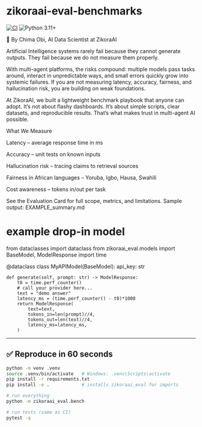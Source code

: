 # zikoraai-eval-benchmarks

[![CI](https://github.com/chimaobim1/zikoraai-eval-benchmarks/actions/workflows/ci.yml/badge.svg)](https://github.com/chimaobim1/zikoraai-eval-benchmarks/actions)
![Python 3.11+](https://img.shields.io/badge/python-3.11%2B-blue.svg)

📌 By Chima Obi, AI Data Scientist at ZikoraAI  

Artificial Intelligence systems rarely fail because they cannot generate outputs. They fail because we do not measure them properly.

With multi-agent platforms, the risks compound: multiple models pass tasks around, interact in unpredictable ways, and small errors quickly grow into systemic failures. If you are not measuring latency, accuracy, fairness, and hallucination risk, you are building on weak foundations.

At ZikoraAI, we built a lightweight benchmark playbook that anyone can adopt. It’s not about flashy dashboards. It’s about simple scripts, clear datasets, and reproducible results. That’s what makes trust in multi-agent AI possible.


What We Measure

Latency – average response time in ms

Accuracy – unit tests on known inputs

Hallucination risk – tracing claims to retrieval sources

Fairness in African languages – Yoruba, Igbo, Hausa, Swahili

Cost awareness – tokens in/out per task

See the Evaluation Card
 for full scope, metrics, and limitations.
Sample output: EXAMPLE_summary.md

# example drop-in model
from dataclasses import dataclass
from zikoraai_eval.models import BaseModel, ModelResponse
import time

@dataclass
class MyAPIModel(BaseModel):
    api_key: str

    def generate(self, prompt: str) -> ModelResponse:
        t0 = time.perf_counter()
        # call your provider here...
        text = "demo answer"
        latency_ms = (time.perf_counter() - t0)*1000
        return ModelResponse(
            text=text,
            tokens_in=len(prompt)//4,
            tokens_out=len(text)//4,
            latency_ms=latency_ms,
        )


---

## ✅ Reproduce in 60 seconds

```bash
python -m venv .venv
source .venv/bin/activate   # Windows: .venv\Scripts\activate
pip install -r requirements.txt
pip install -e .            # installs zikoraai_eval for imports

# run everything
python -m zikoraai_eval.bench

# run tests (same as CI)
pytest -q
